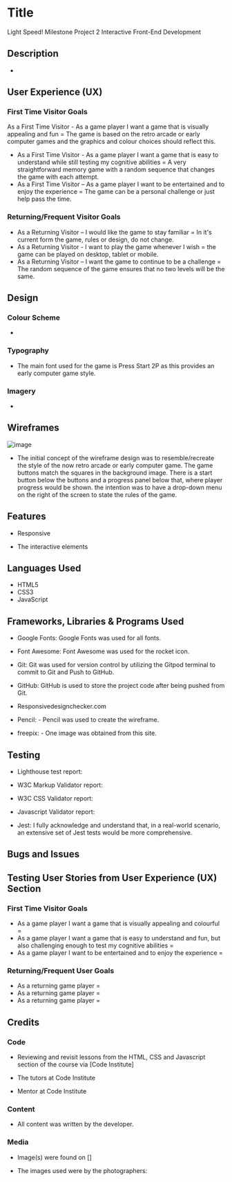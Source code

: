 # Title
Light Speed!
Milestone Project 2
Interactive Front-End
Development

## Description

* 

## User Experience (UX)

### First Time Visitor Goals

As a First Time Visitor - As a game player I want a game that is visually appealing and fun = The game is based on the retro arcade or early computer games and the graphics and colour choices should reflect this.
* As a First Time Visitor - As a game player I want a game that is easy to understand while still testing my cognitive abilities = A very straightforward memory game with a random sequence that changes the game with each attempt. 
* As a First Time Visitor – As a game player I want to be entertained and to enjoy the experience = The game can be a personal challenge or just help pass the time.



### Returning/Frequent Visitor Goals

* As a Returning Visitor – I would like the game to stay familiar = In it's current form the game, rules or design, do not change.
* As a Returning Visitor - I want to play the game whenever I wish = the game can be played on desktop, tablet or mobile. 
* As a Returning Visitor – I want the game to continue to be a challenge = The random sequence of the game ensures that no two levels will be the same.


## Design

### Colour Scheme

* 

### Typography

* The main font used for the game is Press Start 2P as this provides an early computer game style.

### Imagery

* 
## Wireframes

![image](https://user-images.githubusercontent.com/95102264/160589979-1d8d411c-ba54-4620-8d90-5246b3df13b5.png)

* The initial concept of the wireframe design was to resemble/recreate the style of the now retro arcade or early computer game. The game buttons match the squares in the background image. There is a start button below the buttons and a progress panel below that, where player progress would be shown. the intention was to have a drop-down menu on the right of the screen to state the rules of the game.

## Features

* Responsive 

* The interactive elements 
## Languages Used

* HTML5
* CSS3
* JavaScript

## Frameworks, Libraries & Programs Used

* Google Fonts: Google Fonts was used for all fonts.

* Font Awesome: Font Awesome was used for the rocket icon.

* Git: Git was used for version control by utilizing the Gitpod terminal to commit to Git and Push to GitHub.

* GitHub: GitHub is used to store the project code after being pushed from Git. 

* Responsivedesignchecker.com

* Pencil: - Pencil was used to create the wireframe.

* freepix: - One image was obtained from this site.


## Testing

* Lighthouse test report: 

* W3C Markup Validator report: 
* W3C CSS Validator report:
* Javascript Validator report:
* Jest: I fully acknowledge and understand that, in a real-world scenario, an extensive set of Jest tests would be more comprehensive.

## Bugs and Issues

## Testing User Stories from User Experience (UX) Section

### First Time Visitor Goals

* As a game player I want a game that is visually appealing and colourful = 
* As a game player I want a game that is easy to understand and fun, but also challenging enough to test my cognitive abilities = 
* As a game player I want to be entertained and to enjoy the experience = 
### Returning/Frequent User Goals

* As a returning game player =  
* As a returning game player = 
* As a returning game player =  
## Credits

### Code

* Reviewing and revisit lessons from the HTML, CSS and Javascript section of the course via [Code Institute] 

* The tutors at Code Institute

* Mentor at Code Institute
### Content

* All content was written by the developer.

### Media

* Image(s) were found on []

* The images used were by the photographers:
                

